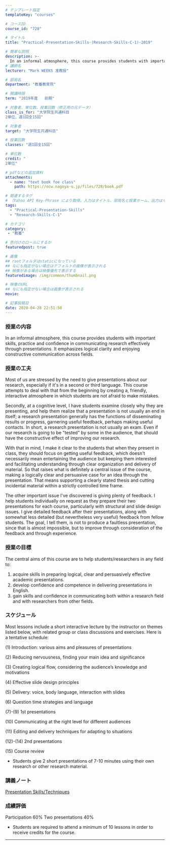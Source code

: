```yaml
---
# テンプレート指定
templateKey: "courses"

# コースID
course_id: "728"

# タイトル
title: "Practical-Presentation-Skills-(Research-Skills-C-1)-2019"

# 簡単な説明
description: >-
  In an informal atmosphere, this course provides students with important skills, practice and confidence in communicating research effectively through presentations. It emphasizes logical clarity and e ....
# 講師名
lecturer: "Mark WEEKS 准教授"

# 部局名
department: "教養教育院"

# 開講時限
term: "2019年度	前期"

# 対象者、単位数、授業回数（修正用の元データ）
class_is_for: "大学院生共通科目
2単位、週1回全15回"

# 対象者
target: "大学院生共通科目"

# 授業回数
classes: "週1回全15回"

# 単位数
credit: "
2単位"

# pdfなどの追加資料
attachments:
  - name: "text book foe class" 
    path: https://ocw.nagoya-u.jp/files/728/book.pdf

# 関連するタグ
# （Yahoo API Key-Phrase により取得。入力はタイトル、部局名と授業ホーム、出力はキーフレーズ（tags））
tags:
  - "Practical-Presentation-Skills"
  - "Research-Skills-C-1"

# カテゴリ
category:
 - "教養"

# 色付けのロールにするか
featuredpost: true

# 画像
## rootフォルダはstaticになっている
## なにも指定がない場合はデフォルトの画像が表示される
## 映像がある場合は映像優先で表示する
featuredimage: /img/common/thumbnail.png

# 映像のURL
## なにも指定がない場合は画像が表示される
movie: 

# 記事投稿日
date: 2020-04-28 22:51:50
---
```


### 授業の内容

In an informal atmosphere, this course provides students with important
skills, practice and confidence in communicating research effectively through presentations. It emphasizes logical clarity and enjoying constructive communication across fields.



### 授業の工夫

Most of us are stressed by the need to give presentations about our research, especially if it's in a second or third language. This course attempts to deal with that from the beginning by creating a, friendly, interactive atmosphere in which students are not afraid to make mistakes.

Secondly, at a cognitive level, I have students examine closely why they are presenting, and help them realize that a presentation is not usually an end in itself; a research presentation generally has the functions of disseminating results or progress, garnering useful feedback, perhaps making useful contacts. In short, a research presentation is not usually an exam. Even if our research is going to be "tested" by some in the audience, that should have the constructive effect of improving our research.

With that in mind, I make it clear to the students that when they present in class, they should focus on getting useful feedback, which doesn't necessarily mean entertaining the audience but keeping them interested and facilitating understanding through clear organization and delivery of material. So that raises what is definitely a central issue of the course, making a logically clear and persuasive case for an idea through the presentation. That means supporting a clearly stated thesis and cutting incidental material within a strictly controlled time frame.

The other important issue I've discovered is giving plenty of feedback. I help students individually on request as they prepare their two presentations for each course, particularly with structural and slide design issues. I give detailed feedback after their presentations, along with somewhat less detailed (but nevertheless very useful) feedback from fellow students. The goal, I tell them, is not to produce a faultless presentation, since that is almost impossible, but to improve through consideration of the feedback and through experience.







### 授業の目標

The central aims of this course are to help students/researchers in any field to:
1. acquire skills in preparing logical, clear and persuasively effective academic presentations.
2. develop confidence and competence in delivering presentations in English.
3. gain skills and confidence in communicating both within a research field and with researchers from other fields.




### スケジュール
Most lessons include a short interactive lecture by the instructor on themes listed below, with related group or class discussions and exercises. Here is a tentative schedule:

(1)  Introduction: various aims and pleasures of presentations

(2) Reducing nervousness, finding your main idea and significance

(3) Creating logical flow, considering the audience’s knowledge and motivations

(4) Effective slide design principles

(5) Delivery: voice, body language, interaction with slides

(6) Question time strategies and language

(7)-(9) 1st presentations

(10) Communicating at the right level for different audiences

(11) Editing and delivery techniques for adapting to situations

(12)-(14) 2nd presentations

(15) Course review

* Students give 2 short presentations of 7-10 minutes using their own research or other research material.


### 講義ノート

[Presentation Skills/Techniques](https://ocw.nagoya-u.jp/files/728/book.pdf) 






### 成績評価
Participation 60%
Two presentations 40%
* Students are required to attend a minimum of 10 lessons in order to receive credits for the course.



-----